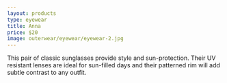 ```yaml
---
layout: products
type: eyewear
title: Anna
price: $20
image: outerwear/eyewear/eyewear-2.jpg
---
```



This pair of classic sunglasses provide style and sun-protection. Their UV resistant lenses are ideal for sun-filled days and their patterned rim will add subtle contrast to any outfit. 